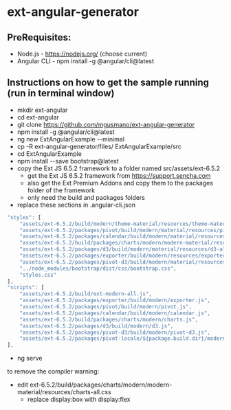 # ext-angular-generator

## PreRequisites:

* Node.js - https://nodejs.org/  (choose current)
* Angular CLI - npm install -g @angular/cli@latest

## Instructions on how to get the sample running (run in terminal window)

* mkdir ext-angular
* cd ext-angular
* git clone https://github.com/mgusmano/ext-angular-generator
* npm install -g @angular/cli@latest
* ng new ExtAngularExample --minimal
* cp -R ext-angular-generator/files/ ExtAngularExample/src
* cd ExtAngularExample
* npm install --save bootstrap@latest
* copy the Ext JS 6.5.2 framework to a folder named src/assets/ext-6.5.2
	- get the Ext JS 6.5.2 framework from https://support.sencha.com
	- also get the Ext Premium Addons and copy them to the packages folder of the framework
	- only need the build and packages folders
* replace these sections in .angular-cli.json

```javascript
"styles": [
	"assets/ext-6.5.2/build/modern/theme-material/resources/theme-material-all.css",
	"assets/ext-6.5.2/packages/pivot/build/modern/material/resources/pivot-all.css",
	"assets/ext-6.5.2/packages/calendar/build/modern/material/resources/calendar-all.css",
	"assets/ext-6.5.2/build/packages/charts/modern/modern-material/resources/charts-all.css",
	"assets/ext-6.5.2/packages/d3/build/modern/material/resources/d3-all.css",
	"assets/ext-6.5.2/packages/exporter/build/modern/resources/exporter-all.css",
	"assets/ext-6.5.2/packages/pivot-d3/build/modern/material/resources/pivot-d3-all.css",
	"../node_modules/bootstrap/dist/css/bootstrap.css",
	"styles.css"
],
"scripts": [
	"assets/ext-6.5.2/build/ext-modern-all.js",
	"assets/ext-6.5.2/packages/exporter/build/modern/exporter.js",
	"assets/ext-6.5.2/packages/pivot/build/modern/pivot.js",
	"assets/ext-6.5.2/packages/calendar/build/modern/calendar.js",
	"assets/ext-6.5.2/build/packages/charts/modern/charts.js",
	"assets/ext-6.5.2/packages/d3/build/modern/d3.js",
	"assets/ext-6.5.2/packages/pivot-d3/build/modern/pivot-d3.js",
	"assets/ext-6.5.2/packages/pivot-locale/${package.build.dir}/modern/pivot-locale-en.js"
],
```
* ng serve

to remove the compiler warning:
* edit ext-6.5.2/build/packages/charts/modern/modern-material/resources/charts-all.css
	- replace  display:box  with  display:flex
